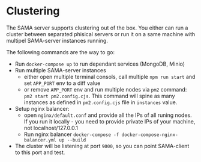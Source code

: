 # Clustering

The SAMA server supports clustering out of the box.
You either can run a cluster between separated phisical servers or run it on a same machine with multipel SAMA-server instances running.

The following commands are the way to go:

- Run `docker-compose up` to run dependant services (MongoDB, Minio)
- Run multiple SAMA-server instances
  - either open multiple terminal consols, call multiple `npm run start` and set `APP_PORT` env to a diff value
  - or remove `APP_PORT` env and run multiple nodes via `pm2` command: `pm2 start pm2.config.cjs`. This command will spine as many instances as defined in `pm2.config.cjs` file in `instances` value.
- Setup nginx balancer:
  - open `nginx/default.conf` and provide all the IPs of all runing nodes. If you run it locally - you need to provide private IPs of your machine, not localhost/127.0.0.1
  - Run nginx balancer `docker-compose -f docker-compose-nginx-balancer.yml up --build`
- The cluster will be listening at port `9000`, so you can point SAMA-client to this port and test.
